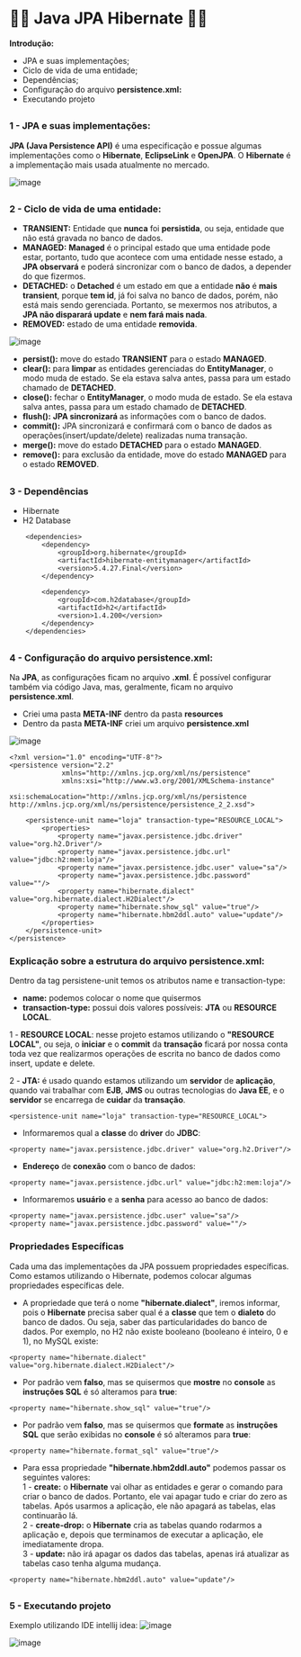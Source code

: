 #  👨‍💻 Java JPA Hibernate 🧑‍💻

<b>Introdução:</b>
- JPA e suas implementações;
- Ciclo de vida de uma entidade;
- Dependências;
- Configuração do arquivo <b>persistence.xml:</b>
- Executando projeto

##

### 1 - JPA e suas implementações:

<b>JPA (Java Persistence API)</b> é uma especificação e possue algumas implementações como o <b>Hibernate</b>, <b>EclipseLink</b> e <b>OpenJPA</b>. 
O <b>Hibernate</b> é a implementação mais usada atualmente no mercado.

![image](https://user-images.githubusercontent.com/74054701/209901789-342b8da3-8c62-452d-9f72-737d202c2809.png)
##
### 2 - Ciclo de vida de uma entidade:

- <b>TRANSIENT:</b> Entidade que <b>nunca</b> foi <b>persistida</b>, ou seja, entidade que não está gravada no banco de dados.
- <b>MANAGED:</b> <b>Managed</b> é o principal estado que uma entidade pode estar, portanto, tudo que acontece com uma entidade nesse estado, a <b>JPA observará</b> e poderá sincronizar com o banco de dados, a depender do que fizermos.
- <b>DETACHED:</b> o <b>Detached</b> é um estado em que a entidade <b>não</b> é <b>mais transient</b>, porque <b>tem id</b>, já foi salva no banco de dados, porém, não está mais sendo gerenciada. Portanto, se mexermos nos atributos, a <b>JPA não disparará update</b> e <b>nem fará mais nada</b>.
- <b>REMOVED:</b> estado de uma entidade <b>removida</b>.

![image](https://user-images.githubusercontent.com/74054701/209910879-7ce76282-6847-4b14-a4b9-c672b95b3e78.png)

- <b>persist():</b> move do estado <b>TRANSIENT</b> para o estado <b>MANAGED</b>.
- <b>clear():</b> para <b>limpar</b> as entidades gerenciadas do <b>EntityManager</b>, o modo muda de estado. Se ela estava salva antes, passa para um estado chamado de <b>DETACHED</b>.
- <b>close():</b> fechar o <b>EntityManager</b>, o modo muda de estado. Se ela estava salva antes, passa para um estado chamado de <b>DETACHED</b>.
- <b>flush():</b> <b>JPA sincronizará</b> as informações com o banco de dados.
- <b>commit():</b> JPA sincronizará e confirmará com o banco de dados as operações(insert/update/delete) realizadas numa transação.
- <b>merge():</b> move do estado <b>DETACHED</b> para o estado <b>MANAGED</b>.
- <b>remove():</b> para exclusão da entidade, move do estado <b>MANAGED</b> para o estado <b>REMOVED</b>.


##
### 3 - Dependências
- Hibernate
- H2 Database
~~~
    <dependencies>
        <dependency>
            <groupId>org.hibernate</groupId>
            <artifactId>hibernate-entitymanager</artifactId>
            <version>5.4.27.Final</version>
        </dependency>

        <dependency>
            <groupId>com.h2database</groupId>
            <artifactId>h2</artifactId>
            <version>1.4.200</version>
        </dependency>
    </dependencies>
~~~
##
### 4 - Configuração do arquivo <b>persistence.xml:</b>
Na <b>JPA</b>, as configurações ficam no arquivo <b>.xml</b>. É possível configurar também via código Java, mas, geralmente, ficam no arquivo <b>persistence.xml</b>.

- Criei uma pasta  <b>META-INF</b> dentro da pasta <b>resources</b>
- Dentro da pasta <b>META-INF</b> criei um arquivo <b>persistence.xml</b>

![image](https://user-images.githubusercontent.com/74054701/209903145-b890a4f2-fcb4-450f-96f5-fc46de4dbc6d.png)
~~~
<?xml version="1.0" encoding="UTF-8"?>
<persistence version="2.2"
             xmlns="http://xmlns.jcp.org/xml/ns/persistence"
             xmlns:xsi="http://www.w3.org/2001/XMLSchema-instance"
             xsi:schemaLocation="http://xmlns.jcp.org/xml/ns/persistence http://xmlns.jcp.org/xml/ns/persistence/persistence_2_2.xsd">
    
    <persistence-unit name="loja" transaction-type="RESOURCE_LOCAL">
        <properties>
            <property name="javax.persistence.jdbc.driver" value="org.h2.Driver"/>
            <property name="javax.persistence.jdbc.url" value="jdbc:h2:mem:loja"/>
            <property name="javax.persistence.jdbc.user" value="sa"/>
            <property name="javax.persistence.jdbc.password" value=""/>
            <property name="hibernate.dialect" value="org.hibernate.dialect.H2Dialect"/>
            <property name="hibernate.show_sql" value="true"/>
            <property name="hibernate.hbm2ddl.auto" value="update"/>
        </properties>
    </persistence-unit>
</persistence>

~~~
### Explicação sobre a estrutura do arquivo <b>persistence.xml</b>:

Dentro da tag persistene-unit temos os atributos name e transaction-type:
- <b>name:</b> podemos colocar o nome que quisermos
- <b>transaction-type:</b> possui dois valores possíveis: <b>JTA</b> ou <b>RESOURCE LOCAL</b>.

 1 - <b>RESOURCE LOCAL</b>: nesse projeto estamos utilizando o <b>"RESOURCE LOCAL"</b>, ou seja, o <b>iniciar</b> e o <b>commit</b> da <b>transação</b> ficará por nossa conta toda vez que realizarmos operações de escrita no banco de dados como insert, update e delete.
 
 2 - <b>JTA:</b> é usado quando estamos utilizando um <b>servidor</b> de <b>aplicação</b>, quando vai trabalhar com <b>EJB</b>, <b>JMS</b> ou outras tecnologias do <b>Java EE</b>, e o <b>servidor</b> se encarrega de <b>cuidar</b> da <b>transação</b>.
~~~
<persistence-unit name="loja" transaction-type="RESOURCE_LOCAL">
~~~

- Informaremos qual a <b>classe</b> do <b>driver</b> do <b>JDBC</b>:
~~~
<property name="javax.persistence.jdbc.driver" value="org.h2.Driver"/>
~~~

- <b>Endereço</b> de <b>conexão</b> com o banco de dados:
~~~
<property name="javax.persistence.jdbc.url" value="jdbc:h2:mem:loja"/>
~~~

- Informaremos <b>usuário</b> e a <b>senha</b> para acesso ao banco de dados:
~~~
<property name="javax.persistence.jdbc.user" value="sa"/>
<property name="javax.persistence.jdbc.password" value=""/>
~~~

### Propriedades Específicas
Cada uma das implementações da JPA possuem propriedades específicas. Como estamos utilizando o Hibernate, podemos colocar algumas propriedades específicas dele.

- A propriedade que terá o nome <b>"hibernate.dialect"</b>, iremos informar, pois o <b>Hibernate</b> precisa saber qual é a <b>classe</b> que tem o <b>dialeto</b> do banco de dados. Ou seja, saber das particularidades do banco de dados. Por exemplo, no H2 não existe booleano (booleano é inteiro, 0 e 1), no MySQL existe:
~~~
<property name="hibernate.dialect" value="org.hibernate.dialect.H2Dialect"/>
~~~

- Por padrão vem <b>falso</b>, mas se quisermos que <b>mostre</b> no <b>console</b> as <b>instruções SQL</b> é só alteramos para <b>true</b>:
~~~
<property name="hibernate.show_sql" value="true"/>
~~~

- Por padrão vem <b>falso</b>, mas se quisermos que <b>formate</b> as <b>instruções SQL</b> que serão exibidas no <b>console</b> é só alteramos para <b>true</b>:
~~~
<property name="hibernate.format_sql" value="true"/>
~~~

- Para essa propriedade <b>"hibernate.hbm2ddl.auto"</b> podemos passar os seguintes valores:\
 1 - <b>create:</b> o <b>Hibernate</b> vai olhar as entidades e gerar o comando para criar o banco de dados. Portanto, ele vai apagar tudo e criar do zero as tabelas. Após usarmos a aplicação, ele não apagará as tabelas, elas continuarão lá.\
 2 - <b>create-drop:</b> o <b>Hibernate</b> cria as tabelas quando rodarmos a aplicação e, depois que terminamos de executar a aplicação, ele imediatamente dropa.\
 3 - <b>update:</b> não irá apagar os dados das tabelas, apenas irá atualizar as tabelas caso tenha alguma mudança.
 
~~~
<property name="hibernate.hbm2ddl.auto" value="update"/>
~~~
##
### 5 - Executando projeto

Exemplo utilizando IDE intellij idea:
![image](https://user-images.githubusercontent.com/74054701/209914527-99ed7bc8-e378-42f8-8f17-1aed674ba5ae.png)

![image](https://user-images.githubusercontent.com/74054701/209914629-ca51bc58-c51e-49e2-8b21-9ae8c38179ca.png)



